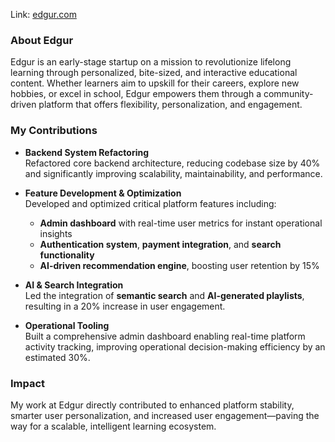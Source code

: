 
Link: [edgur.com](edgur.com)

### About Edgur
Edgur is an early-stage startup on a mission to revolutionize lifelong learning through personalized, bite-sized, and interactive educational content. Whether learners aim to upskill for their careers, explore new hobbies, or excel in school, Edgur empowers them through a community-driven platform that offers flexibility, personalization, and engagement.

### My Contributions

- **Backend System Refactoring**  
  Refactored core backend architecture, reducing codebase size by 40% and significantly improving scalability, maintainability, and performance.

- **Feature Development & Optimization**  
  Developed and optimized critical platform features including:
    - **Admin dashboard** with real-time user metrics for instant operational insights
    - **Authentication system**, **payment integration**, and **search functionality**
    - **AI-driven recommendation engine**, boosting user retention by 15%

- **AI & Search Integration**  
  Led the integration of **semantic search** and **AI-generated playlists**, resulting in a 20% increase in user engagement.

- **Operational Tooling**  
  Built a comprehensive admin dashboard enabling real-time platform activity tracking, improving operational decision-making efficiency by an estimated 30%.

### Impact
My work at Edgur directly contributed to enhanced platform stability, smarter user personalization, and increased user engagement—paving the way for a scalable, intelligent learning ecosystem.
